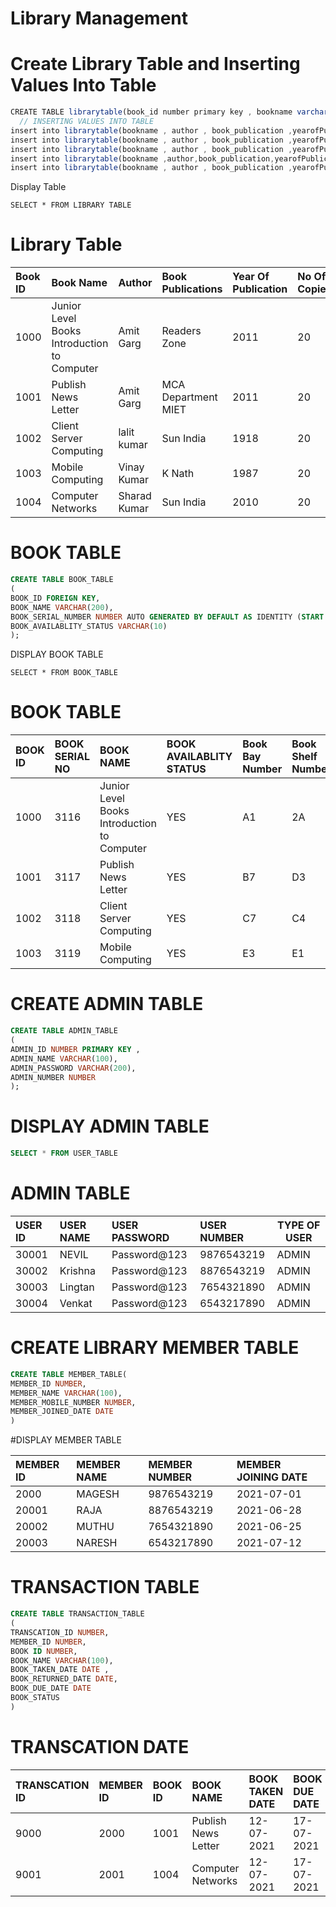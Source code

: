 # Library Management

# Create Library Table and Inserting Values Into Table 
```js
CREATE TABLE librarytable(book_id number primary key , bookname varchar(200) not null,author varchar(200) not null,book_publication varchar(200) not null, yearofPublication number, No_of_Copies number not       null);
  // INSERTING VALUES INTO TABLE 
insert into librarytable(bookname , author , book_publication ,yearofPublication, No_of_Copies) values ('Mobile Computing' , 'Vinay Kumar Singhal'  , 'K Nath and Sons' , 1987 , 10  );
insert into librarytable(bookname , author , book_publication ,yearofPublication, No_of_Copies)values ('Computer Networks' , 'Sharad Kumar Verma'  , 'Sun India Publication' , 2010 , 10  );
insert into librarytable(bookname , author , book_publication ,yearofPublication, No_of_Copies)values ( '.NET Framework and C#' , 'Sharad Kumar Verma',  'Sun India Publication' , 2002 , 10  );
insert into librarytable(bookname ,author,book_publication,yearofPublication,no_of_copies)values('Client Server Computing','Lalit Kumar','Sun India Publications',2012,20);
insert into librarytable(bookname , author , book_publication ,yearofPublication, no_of_copies)values ('Junior Level Books Introduction to Computer' , 'Amit Garg ' , 'Readers Zone ' , 2012 , 10  );
```
 Display Table 
```
SELECT * FROM LIBRARY TABLE 
```

# Library Table 
 | Book ID | Book Name | Author | Book Publications | Year Of Publication | No Of Copies |
 |:------- |:----------|:-------|:------------------|:--------------------|:-------------|
 | 1000  |Junior Level Books Introduction to Computer|	Amit Garg | Readers Zone|2011|20|
 | 1001 |Publish News Letter|Amit Garg|MCA Department MIET|2011|20|
 | 1002 | Client Server Computing |lalit kumar | Sun India | 1918 | 20 |
 | 1003 |Mobile Computing | Vinay Kumar | K Nath | 1987 | 20 |
 |1004  |Computer Networks| Sharad Kumar | Sun India | 2010 | 20 |
  
  
  # BOOK TABLE 
  ```sql 
 CREATE TABLE BOOK_TABLE
(
BOOK_ID FOREIGN KEY,
BOOK_NAME VARCHAR(200),
BOOK_SERIAL_NUMBER NUMBER AUTO GENERATED BY DEFAULT AS IDENTITY (START WITH 1000 INCREMENT BY 11),
BOOK_AVAILABLITY_STATUS VARCHAR(10)
);
 ```
 DISPLAY BOOK TABLE 
 ```
 SELECT * FROM BOOK_TABLE
 ```
 # BOOK TABLE 
 | BOOK ID | BOOK SERIAL NO | BOOK NAME | BOOK AVAILABLITY STATUS | Book Bay Number  | Book Shelf Number | 
 |:--------|:---------------|:----------|:------------------------|:-----------------|:------------------|
 | 1000| 3116 | Junior Level Books Introduction to Computer | YES | A1 | 2A |
 | 1001 | 3117 | Publish News Letter | YES | B7 | D3 |
 | 1002 | 3118 | Client Server Computing | YES | C7 | C4 |
 | 1003 | 3119 | Mobile Computing | YES | E3 | E1 |
 
 
 
# CREATE ADMIN  TABLE 
 ```sql
 CREATE TABLE ADMIN_TABLE
 (
 ADMIN_ID NUMBER PRIMARY KEY ,
 ADMIN_NAME VARCHAR(100),
ADMIN_PASSWORD VARCHAR(200),
 ADMIN_NUMBER NUMBER 
 );
  ```
 # DISPLAY ADMIN TABLE 
  ``` sql
  SELECT * FROM USER_TABLE
   ```
  # ADMIN TABLE 
  | USER ID | USER NAME  | USER PASSWORD  | USER NUMBER  | TYPE OF USER |
  |:--------|:-----------|:---------------|:-------------|--------------|
 | 30001| NEVIL | Password@123 | 9876543219 | ADMIN |
 | 30002 | Krishna | Password@123 | 8876543219 | ADMIN |
 | 30003 | Lingtan | Password@123  | 7654321890 | ADMIN |
 | 30004 | Venkat  | Password@123  | 6543217890 | ADMIN |
 
 # CREATE LIBRARY MEMBER TABLE 
 ```sql
 CREATE TABLE MEMBER_TABLE(
 MEMBER_ID NUMBER,
 MEMBER_NAME VARCHAR(100),
 MEMBER_MOBILE_NUMBER NUMBER,
 MEMBER_JOINED_DATE DATE 
 )
 ```
 #DISPLAY MEMBER TABLE 
 
  | MEMBER ID | MEMBER NAME  | MEMBER NUMBER  | MEMBER JOINING DATE  |
  |:--------|:-----------|:---------------|:--------------|
 | 2000| MAGESH  | 9876543219 | 2021-07-01|
 | 20001 | RAJA  | 8876543219 | 2021-06-28 |
 | 20002 | MUTHU | 7654321890 | 2021-06-25 |
 | 20003 | NARESH   | 6543217890 | 2021-07-12 |
 
 # TRANSACTION TABLE 
 ```sql
 CREATE TABLE TRANSACTION_TABLE 
 (
 TRANSCATION_ID NUMBER,
 MEMBER_ID NUMBER,
 BOOK ID NUMBER,
 BOOK_NAME VARCHAR(100),
 BOOK_TAKEN_DATE DATE ,
 BOOK_RETURNED_DATE DATE,
 BOOK_DUE_DATE DATE
 BOOK_STATUS 
 )
 ```
 
# TRANSCATION DATE 
|TRANSCATION ID | MEMBER ID | BOOK ID | BOOK NAME | BOOK TAKEN DATE | BOOK DUE DATE | BOOK RETURNED DATE | BOOK STATUS |
|:--------------|:----------|:--------|:----------|:----------------|:--------------|:-------------------|:------------|
| 9000 | 2000 | 1001 | Publish News Letter | 12-07-2021 | 17-07-2021 | - | Not Returned |
| 9001 | 2001 | 1004 |  Computer Networks | 12-07-2021 | 17-07-2021 | - | Not Returned |
 
 
 
